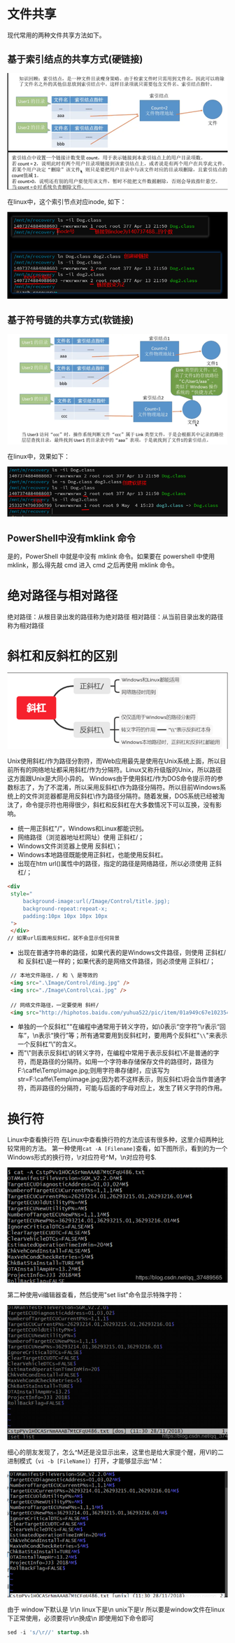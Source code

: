 # 文件共享
现代常用的两种文件共享方法如下。

## 基于索引结点的共享方式(硬链接)

![](https://raw.githubusercontent.com/NaisWang/images/master/20220409163135.png)

在linux中，这个索引节点对应inode, 如下：

![](https://raw.githubusercontent.com/NaisWang/images/master/20220409163209.png)

## 基于符号链的共享方式(软链接)

![](https://raw.githubusercontent.com/NaisWang/images/master/20220409163218.png)

在linux中，效果如下：

![](https://raw.githubusercontent.com/NaisWang/images/master/20220409163228.png)

## PowerShell中没有mklink 命令
是的，PowerShell 中就是中没有 mklink 命令。如果要在 powershell 中使用 mklink，那么得先敲 cmd 进入 cmd 之后再使用 mklink 命令。

# 绝对路径与相对路径
绝对路径：从根目录出发的路径称为绝对路径
相对路径：从当前目录出发的路径称为相对路径

# 斜杠和反斜杠的区别

![](https://raw.githubusercontent.com/NaisWang/images/master/20220409163237.png)

Unix使用斜杠/作为路径分割符，而Web应用最先是使用在Unix系统上面，所以目前所有的网络地址都采用斜杠/作为分隔符。Linux又称升级版的Unix，所以路径这方面跟Unix是大同小异的。
Windows由于使用斜杠/作为DOS命令提示符的参数标志了，为了不混淆，所以采用反斜杠\作为路径分隔符。所以目前Windows系统上的文件浏览器都是用反斜杠\作为路径分隔符。随着发展，DOS系统已经被淘汰了，命令提示符也用得很少，斜杠和反斜杠在大多数情况下可以互换，没有影响。

- 统一用正斜杠"/"，Windows和Linux都能识别。
- 网络路径（浏览器地址栏网址）使用 正斜杠/；
- Windows文件浏览器上使用 反斜杠\；
- Windows本地路径既能使用正斜杠，也能使用反斜杠。 
- 出现在htm url()属性中的路径，指定的路径是网络路径，所以必须使用 正斜杠/；
```html
<div 
 style="
     background-image:url(/Image/Control/title.jpg); 
     background-repeat:repeat-x; 
     padding:10px 10px 10px 10px
 ">
 </div>
// 如果url后面用反斜杠，就不会显示任何背景
```
- 出现在普通字符串的路径，如果代表的是Windows文件路径，则使用 正斜杠/和 反斜杠\是一样的；如果代表的是网络文件路径，则必须使用 正斜杠/；
```html
 // 本地文件路径，/ 和 \ 是等效的
 <img src=".\Image/Control/ding.jpg" /> 
 <img src="./Image\Control\cai.jpg" />

 // 网络文件路径，一定要使用 斜杆/
 <img src="http://hiphotos.baidu.com/yuhua522/pic/item/01a949c67e1023549c163df2.jpg" /> 
```
- 单独的一个反斜杠"\"在编程中通常用于转义字符，如\0表示“空字符”\r表示“回车”，\n表示“换行”等；所有通常要用到反斜杠时，要用两个反斜杠"`\\`"来表示一个反斜杠“\”的含义。
- 而"\\"则表示反斜杠\的转义字符，在编程中常用于表示反斜杠\不是普通的字符，而是路径的分隔符。如用一个字符串存储保存文件的路径时，路径为F:\caffe\Temp\image.jpg;则用字符串存储时，应该写为str=F:\caffe\Temp\image.jpg;因为若不这样表示，则反斜杠\将会当作普通字符，而非路径的分隔符，可能与后面的字母对应上，发生了转义字符的作用。

# 换行符
Linux中查看换行符
在Linux中查看换行符的方法应该有很多种，这里介绍两种比较常用的方法。 第一种使用`cat -A [Filename]`查看，如下图所示，看到的为一个Windows形式的换行符，\r对应符号^M，\n对应符号$.

![](https://raw.githubusercontent.com/NaisWang/images/master/20220409163247.png)

第二种使用vi编辑器查看，然后使用"set list"命令显示特殊字符：

![](https://raw.githubusercontent.com/NaisWang/images/master/20220409163257.png)

细心的朋友发现了，怎么^M还是没显示出来，这里也是给大家提个醒，用VI的二进制模式（`vi -b [FileName]`）打开，才能够显示出^M：

![](https://raw.githubusercontent.com/NaisWang/images/master/20220409163308.png)

由于
window下默认是 \r\n
linux下是\n
unix下是\r
所以要是window文件在linux下正常使用，必须要将\r\n换成\n
即使用如下命令即可
```sql
sed -i 's/\r//' startup.sh
```
